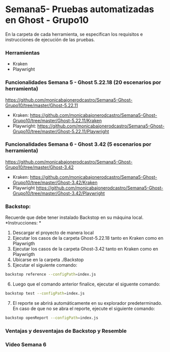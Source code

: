 # Semana5- Pruebas automatizadas en Ghost - Grupo10
En la carpeta de cada herramienta, se especifican los requisitos e instrucciones de ejecución de las pruebas.

### Herramientas
- Kraken
- Playwright

### Funcionalidades Semana 5 - Ghost 5.22.18 (20 escenarios por herramienta)

https://github.com/monicabajonerodcastro/Semana5-Ghost-Grupo10/tree/master/Ghost-5.22.11
- Kraken: https://github.com/monicabajonerodcastro/Semana5-Ghost-Grupo10/tree/master/Ghost-5.22.11/Kraken
- Playwright: https://github.com/monicabajonerodcastro/Semana5-Ghost-Grupo10/tree/master/Ghost-5.22.11/Playwright

### Funcionalidades Semana 6 - Ghost 3.42 (5 escenarios por herramienta)
https://github.com/monicabajonerodcastro/Semana5-Ghost-Grupo10/tree/master/Ghost-3.42
- Kraken: https://github.com/monicabajonerodcastro/Semana5-Ghost-Grupo10/tree/master/Ghost-3.42/Kraken
- Playwright https://github.com/monicabajonerodcastro/Semana5-Ghost-Grupo10/tree/master/Ghost-3.42/Playwright

### Backstop:
Recuerde que debe tener instalado Backstop en su máquina local.
*Instrucciones: *
1. Descargar el proyecto de manera local
2. Ejecutar los casos de la carpeta Ghost-5.22.18 tanto en Kraken como en Playwrigth
3. Ejecutar los casos de la carpeta Ghost-3.42 tanto en Kraken como en Playwrigth
4. Ubicarse en la carpeta ./Backstop
5. Ejecutar el siguiente comando:
```bash
backstop reference --configPath=index.js
```
6. Luego que el comando anterior finalice, ejecutar el siguente comando:
```bash
backstop test --configPath=index.js
```
7. El reporte se abrirá automáticamente en su explorador predeterminado. En caso de que no se abra el reporte, ejecute el siguiente comando:
```bash
backstop openReport --configPath=index.js
```

### Ventajas y desventajas de Backstop y Resemble


### Video Semana 6
